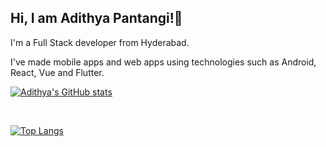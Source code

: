 <h2>Hi, I am Adithya Pantangi!👋</h2>

<p>I'm a Full Stack developer from Hyderabad.</p>

<p>I've made mobile apps and web apps using technologies such as Android, React, Vue and Flutter.</p>

[![Adithya's GitHub stats](https://github-readme-stats.vercel.app/api?username=Adi343&show_icons=true&theme=cobalt2)](https://github.com/Adi343/github-readme-stats)

<br>

[![Top Langs](https://github-readme-stats.vercel.app/api/top-langs/?username=Adi343&layout=compact&theme=cobalt2)](https://github.com/Adi343/github-readme-stats)
